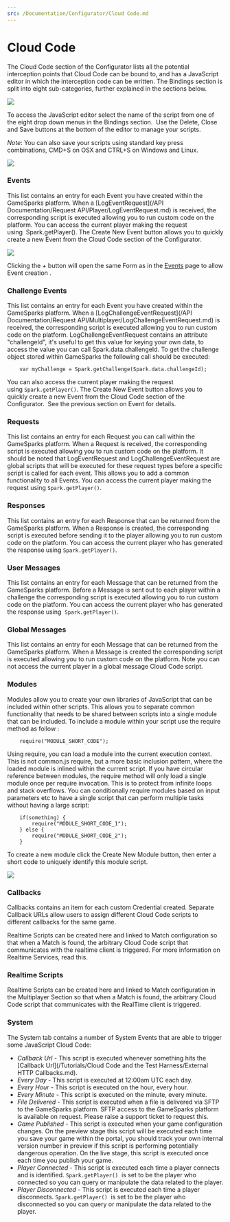 ```yaml
---
src: /Documentation/Configurator/Cloud Code.md
---
```


# Cloud Code

The Cloud Code section of the Configurator lists all the potential interception points that Cloud Code can be bound to, and has a JavaScript editor in which the interception code can be written. The Bindings section is split into eight sub-categories, further explained in the sections below.

![](img/CloudCode/1.jpg)

To access the JavaScript editor select the name of the script from one of the eight drop down menus in the Bindings section.  Use the Delete, Close and Save buttons at the bottom of the editor to manage your scripts.

*Note*: You can also save your scripts using standard key press combinations, CMD+S on OSX and CTRL+S on Windows and Linux.

![](img/CloudCode/2.jpg)

### Events

This list contains an entry for each Event you have created within the GameSparks platform. When a [LogEventRequest](/API Documentation/Request API/Player/LogEventRequest.md) is received, the corresponding script is executed allowing you to run custom code on the platform. You can access the current player making the request using  Spark.getPlayer(). The Create New Event button allows you to quickly create a new Event from the Cloud Code section of the Configurator.

![](img/CloudCode/3.jpg)

Clicking the *+* button will open the same Form as in the [Events](/Documentation/Configurator/Events.md) page to allow Event creation .

### Challenge Events

This list contains an entry for each Event you have created within the GameSparks platform. When a [LogChallengeEventRequest](/API Documentation/Request API/Multiplayer/LogChallengeEventRequest.md) is received, the corresponding script is executed allowing you to run custom code on the platform. LogChallengeEventRequest contains an attribute "challengeId", it's useful to get this value for keying your own data, to access the value you can call Spark.data.challengeId. To get the challenge object stored within GameSparks the following call should be executed:

```    
    var myChallenge = Spark.getChallenge(Spark.data.challengeId);
```

You can also access the current player making the request using `Spark.getPlayer()`. The Create New Event button allows you to quickly create a new Event from the Cloud Code section of the Configurator.  See the previous section on Event for details.

### Requests

This list contains an entry for each Request you can call within the GameSparks platform. When a Request is received, the corresponding script is executed allowing you to run custom code on the platform. It should be noted that LogEventRequest and LogChallengeEventRequest are global scripts that will be executed for these request types before a specific script is called for each event. This allows you to add a common functionality to all Events. You can access the current player making the request using `Spark.getPlayer()`.

### Responses

This list contains an entry for each Response that can be returned from the GameSparks platform. When a Response is created, the corresponding script is executed before sending it to the player allowing you to run custom code on the platform. You can access the current player who has generated the response using `Spark.getPlayer()`.

### User Messages

This list contains an entry for each Message that can be returned from the GameSparks platform. Before a Message is sent out to each player within a challenge the corresponding script is executed allowing you to run custom code on the platform. You can access the current player who has generated the response using  `Spark.getPlayer()`.

### Global Messages

This list contains an entry for each Message that can be returned from the GameSparks platform. When a Message is created the corresponding script is executed allowing you to run custom code on the platform. Note you can not access the current player in a global message Cloud Code script.

### Modules

Modules allow you to create your own libraries of JavaScript that can be included within other scripts. This allows you to separate common functionality that needs to be shared between scripts into a single module that can be included. To include a module within your script use the require method as follow :

```
    require("MODULE_SHORT_CODE");
```

Using require, you can load a module into the current execution context. This is not common.js require, but a more basic inclusion pattern, where the loaded module is inlined within the current script. If you have circular reference between modules, the require method will only load a single module once per require invocation. This is to protect from infinite loops and stack overflows. You can conditionally require modules based on input parameters etc to have a single script that can perform multiple tasks without having a large script:

```    
    if(something) {
        require("MODULE_SHORT_CODE_1");
    } else {
        require("MODULE_SHORT_CODE_2");
    }
```

To create a new module click the Create New Module button, then enter a short code to uniquely identify this module script.

![](img/CloudCode/4.jpg)

### Callbacks

Callbacks contains an item for each custom Credential created.  Separate Callback URLs allow users to assign different Cloud Code scripts to different callbacks for the same game.

Realtime Scripts can be created here and linked to Match configuration so that when a Match is found, the arbitrary Cloud Code script that communicates with the realtime client is triggered.  For more information on Realtime Services, read this.

### Realtime Scripts

Realtime Scripts can be created here and linked to Match configuration in the Multiplayer Section so that when a Match is found, the arbitrary Cloud Code script that communicates with the RealTime client is triggered.

### System

The System tab contains a number of System Events that are able to trigger some JavaScript Cloud Code:

  * *Callback Url* - This script is executed whenever something hits the [Callback Url](/Tutorials/Cloud Code and the Test Harness/External HTTP Callbacks.md).
  * *Every Day* - This script is executed at 12:00am UTC each day.
  * *Every Hour* - This script is executed on the hour, every hour.
  * *Every Minute* - This script is executed on the minute, every minute.
  * *File Delivered* - This script is executed when a file is delivered via SFTP to the GameSparks platform. SFTP access to the GameSparks platform is available on request. Please raise a support ticket to request this.
  * *Game Published* - This script is executed when your game configuration changes. On the preview stage this script will be executed each time you save your game within the portal, you should track your own internal version number in preview if this script is performing potentially dangerous operation. On the live stage, this script is executed once each time you publish your game.
  * *Player Connected* - This script is executed each time a player connects and is identified. `Spark.getPlayer()`  is set to be the player who connected so you can query or manipulate the data related to the player.
  * *Player Disconnected* - This script is executed each time a player disconnects. `Spark.getPlayer()`  is set to be the player who disconnected so you can query or manipulate the data related to the player.
